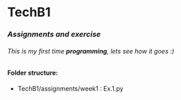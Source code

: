 # TechB1

### *Assignments and exercise*

###### This is my first time **programming**, lets see how it goes :)

#### Folder structure: 
- TechB1/assignments/week1 :
   Ex.1.py
